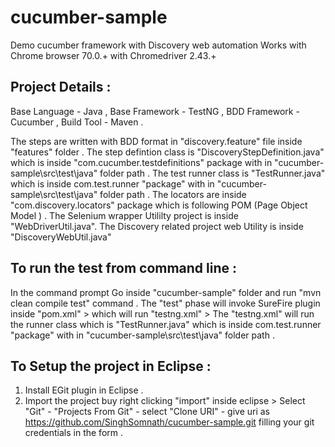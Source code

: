 # cucumber-sample
Demo cucumber framework with Discovery web automation
Works with Chrome browser 70.0.+ with Chromedriver 2.43.+

Project Details :
------------------
Base Language - Java ,
Base Framework - TestNG ,
BDD Framework - Cucumber ,
Build Tool - Maven .

The steps are written with BDD format in "discovery.feature" file inside "features" folder .
The step defintion class is "DiscoveryStepDefinition.java" which is inside "com.cucumber.testdefinitions" package with in "cucumber-sample\src\test\java" folder path  .
The test runner class is "TestRunner.java" which is inside com.test.runner "package" with in "cucumber-sample\src\test\java" folder path .
The locators are inside "com.discovery.locators" package which is following POM (Page Object Model ) .
The Selenium wrapper Utililty project is inside "WebDriverUtil.java".
The Discovery related project web Utility is inside "DiscoveryWebUtil.java"


To run the test from command line :
------------------------------------
In the command prompt 
Go inside "cucumber-sample" folder and run "mvn clean compile test" command .
The "test" phase will invoke SureFire plugin inside "pom.xml" > which will run "testng.xml" > The "testng.xml" will run the runner class which is "TestRunner.java" which is inside com.test.runner "package" with in "cucumber-sample\src\test\java" folder path .

To Setup the project in Eclipse :
-----------------------------------
1. Install EGit plugin in Eclipse .
2. Import the project buy right clicking "import" inside eclipse > Select "Git" - "Projects From Git" - select "Clone URI" -  give uri as https://github.com/SinghSomnath/cucumber-sample.git filling your git credentials in the form . 
